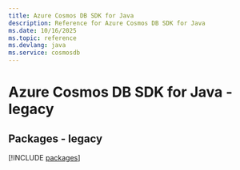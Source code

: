 ```yaml
---
title: Azure Cosmos DB SDK for Java
description: Reference for Azure Cosmos DB SDK for Java
ms.date: 10/16/2025
ms.topic: reference
ms.devlang: java
ms.service: cosmosdb
---
```

# Azure Cosmos DB SDK for Java - legacy
## Packages - legacy
[!INCLUDE [packages](cosmos-db-index.md)]